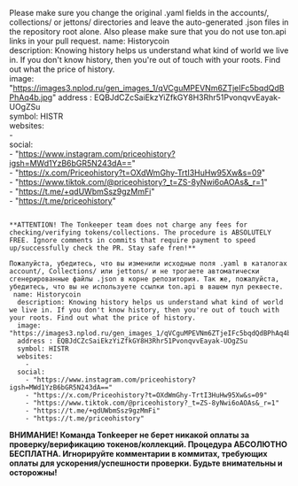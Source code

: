 Please make sure you change the original .yaml fields in the accounts/, collections/ or jettons/ directories and leave the auto-generated .json files in the repository root alone. Also please make sure that you do not use ton.api links in your pull request.
 name: Historycoin  
  description: Knowing history helps us understand what kind of world we live in. If you don't know history, then you're out of touch with your roots. Find out what the price of history.   
  image: "https://images3.nplod.ru/gen_images_1/qVCguMPEVNm6ZTjeIFc5bqdQdBPhAq4b.jpg" 
  address : EQBJdCZcSaiEkzYiZfkGY8H3Rhr51PvonqvvEayak-UOgZSu  
  symbol: HISTR  
  websites:  
    -   
  social:  
    - "https://www.instagram.com/priceohistory?igsh=MWd1YzB6bGR5N243dA=="  
    - "https://x.com/Priceohistory?t=OXdWmGhy-TrtI3HuHw95Xw&s=09"  
    - "https://www.tiktok.com/@priceohistory?_t=ZS-8yNwi6oAOAs&_r=1"  
    - "https://t.me/+qdUWbmSsz9gzMmFi"  
    - "https://t.me/priceohistory" 
```

**ATTENTION! The Tonkeeper team does not charge any fees for checking/verifying tokens/collections. The procedure is ABSOLUTELY FREE. Ignore comments in commits that require payment to speed up/successfully check the PR. Stay safe fren!**

Пожалуйста, убедитесь, что вы изменили исходные поля .yaml в каталогах account/, Collections/ или jettons/ и не трогаете автоматически сгенерированные файлы .json в корне репозитория. Так же, пожалуйста, убедитесь, что вы не используете ссылки ton.api в вашем пул реквесте.
 name: Historycoin  
  description: Knowing history helps us understand what kind of world we live in. If you don't know history, then you're out of touch with your roots. Find out what the price of history.   
  image: "https://images3.nplod.ru/gen_images_1/qVCguMPEVNm6ZTjeIFc5bqdQdBPhAq4b.jpg" 
  address : EQBJdCZcSaiEkzYiZfkGY8H3Rhr51PvonqvvEayak-UOgZSu  
  symbol: HISTR  
  websites:  
    -   
  social:  
    - "https://www.instagram.com/priceohistory?igsh=MWd1YzB6bGR5N243dA=="  
    - "https://x.com/Priceohistory?t=OXdWmGhy-TrtI3HuHw95Xw&s=09"  
    - "https://www.tiktok.com/@priceohistory?_t=ZS-8yNwi6oAOAs&_r=1"  
    - "https://t.me/+qdUWbmSsz9gzMmFi"  
    - "https://t.me/priceohistory" 
  ```

**ВНИМАНИЕ! Команда Tonkeeper не берет никакой оплаты за проверку/верификацию токенов/коллекций. Процедура АБСОЛЮТНО БЕСПЛАТНА. Игнорируйте комментарии в коммитах, требующих оплаты для ускорения/успешности проверки. Будьте внимательны и осторожны!**
